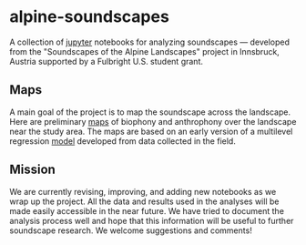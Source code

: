 # alpine-soundscapes
A collection of [jupyter](http://jupyter.org) notebooks for analyzing soundscapes — developed from the "Soundscapes of the Alpine Landscapes" project in Innsbruck, Austria supported by a Fulbright U.S. student grant.

## Maps

A main goal of the project is to map the soundscape across the landscape. Here are preliminary [maps](https://jacobdein.github.io/alpine-soundscapes/) of biophony and anthrophony over the landscape near the study area. The maps are based on an early version of a multilevel regression [model](https://github.com/jacobdein/alpine-soundscapes/blob/master/Regression%20model%20-%20exploration.ipynb) developed from data collected in the field.

## Mission

We are currently revising, improving, and adding new notebooks as we wrap up the project. All the data and results used in the analyses will be made easily accessible in the near future. We have tried to document the analysis process well and hope that this information will be useful to further soundscape research. We welcome suggestions and comments!
